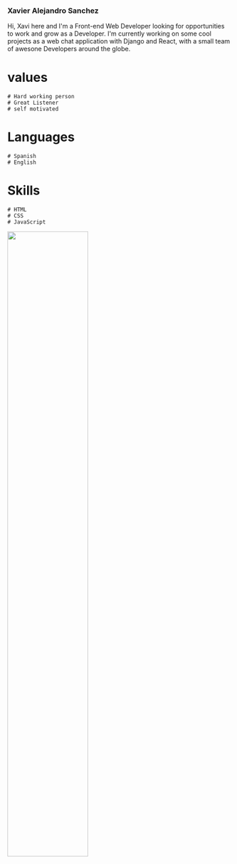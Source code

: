 ### Xavier Alejandro Sanchez
Hi, Xavi here and I'm a Front-end Web Developer looking for opportunities to work and grow as a Developer. I'm currently working on some cool projects as a web chat application with Django and React, with a small team of awesone Developers around the globe.

# values
    # Hard working person
    # Great Listener
    # self motivated 

# Languages
    # Spanish
    # English

# Skills
    # HTML
    # CSS
    # JavaScript
 
 <img align="left" width="60%" src="https://github-readme-stats.vercel.app/api?username=xavier290&show_icons=true&theme=radical" />
